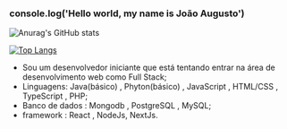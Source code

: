 ### console.log('Hello world, my name is João Augusto')

![Anurag's GitHub stats](https://github-readme-stats.vercel.app/api?username=joaoaugusto543&show_icons=true&theme=tokyonight)

[![Top Langs](https://github-readme-stats.vercel.app/api/top-langs/?username=joaoaugusto543&layout=donut)](https://github.com/anuraghazra/github-readme-stats)
- Sou um desenvolvedor iniciante que está tentando entrar na área de desenvolvimento web como Full Stack;
- Linguagens: Java(básico) , Phyton(básico) , JavaScript , HTML/CSS , TypeScript , PHP;
- Banco de dados : Mongodb , PostgreSQL , MySQL;
- framework : React , NodeJs, NextJs.
  




